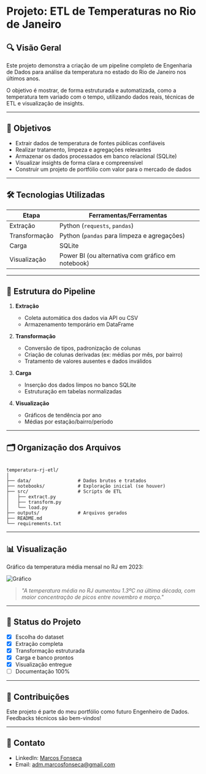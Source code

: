 # Projeto: ETL de Temperaturas no Rio de Janeiro

## 🔍 Visão Geral

Este projeto demonstra a criação de um pipeline completo de Engenharia de Dados para análise da temperatura no estado do Rio de Janeiro nos últimos anos.

O objetivo é mostrar, de forma estruturada e automatizada, como a temperatura tem variado com o tempo, utilizando dados reais, técnicas de ETL e visualização de insights.

---

## 🎯 Objetivos

- Extrair dados de temperatura de fontes públicas confiáveis
- Realizar tratamento, limpeza e agregações relevantes
- Armazenar os dados processados em banco relacional (SQLite)
- Visualizar insights de forma clara e compreensível
- Construir um projeto de portfólio com valor para o mercado de dados

---

## 🛠️ Tecnologias Utilizadas

| Etapa        | Ferramentas/Ferramentas                          |
|--------------|--------------------------------------------------|
| Extração     | Python (`requests`, `pandas`)                    |
| Transformação| Python (`pandas` para limpeza e agregações)      |
| Carga        | SQLite                                            |
| Visualização | Power BI (ou alternativa com gráfico em notebook)|

---

## 🧱 Estrutura do Pipeline

1. **Extração**  
   - Coleta automática dos dados via API ou CSV
   - Armazenamento temporário em DataFrame

2. **Transformação**  
   - Conversão de tipos, padronização de colunas
   - Criação de colunas derivadas (ex: médias por mês, por bairro)
   - Tratamento de valores ausentes e dados inválidos

3. **Carga**  
   - Inserção dos dados limpos no banco SQLite
   - Estruturação em tabelas normalizadas

4. **Visualização**  
   - Gráficos de tendência por ano
   - Médias por estação/bairro/período

---

## 🗂️ Organização dos Arquivos

```

temperatura-rj-etl/
│
├── data/                 # Dados brutos e tratados
├── notebooks/            # Exploração inicial (se houver)
├── src/                  # Scripts de ETL
│   ├── extract.py
│   ├── transform.py
│   └── load.py
├── outputs/              # Arquivos gerados
├── README.md
└── requirements.txt

````

---

## 📊 Visualização

Gráfico da temperatura média mensal no RJ em 2023:

![Gráfico](notebooks/grafico_temperatura.png)


> *"A temperatura média no RJ aumentou 1.3ºC na última década, com maior concentração de picos entre novembro e março."*
---

## 📅 Status do Projeto

* [x] Escolha do dataset
* [x] Extração completa
* [x] Transformação estruturada
* [x] Carga e banco prontos
* [x] Visualização entregue
* [ ] Documentação 100%

---

## 🤝 Contribuições

Este projeto é parte do meu portfólio como futuro Engenheiro de Dados. Feedbacks técnicos são bem-vindos!

---

## 📩 Contato

* LinkedIn: [Marcos Fonseca](https://www.linkedin.com/in/marcos-fonseca-63354a187)
* Email: [adm.marcosfonseca@gmail.com](mailto:adm.marcosfonseca@gmail.com)





